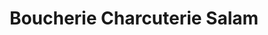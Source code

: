 ---
title: "Boucherie Charcuterie Salam"
url: /saint-chamond/boucherie-charcuterie-salam/
shop: boucherie
---